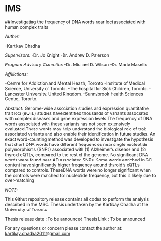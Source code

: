 # IMS
##Investigating the frequency of DNA words near loci associated with human complex traits

*Author:*

-Kartikay Chadha

*Supervisors:*
-Dr. Jo Knight
-Dr. Andrew D. Paterson

*Program Advisory Committe:*
-Dr. Michael D. Wilson
-Dr. Mario Masellis

*Affiliations:*

-Centre for Addiction and Mental Health, Toronto
-Institute of Medical Science, University of Toronto.
-The hospital for Sick Children, Toronto.
-Lancaster University, United Kingdom.
-Sunnybrook Health Sciences Centre, Toronto. 

*Abstract:*
Genome-wide association studies and expression quantitative trait loci (eQTL) studies haveidentified thousands of variants associated with complex diseases and gene expression levels.The frequency of DNA words associated with these variants has not been extensively evaluated.These words may help understand the biological role of trait-associated variants and also enable their identification in future studies.
An exact word-counting method was developed to investigate the hypothesis that short DNA
words have different frequencies near single nucleotide polymorphisms (SNPs) associated with (1) Alzheimer’s disease and (2) thyroid eQTLs, compared to the rest of the genome.
No significant DNA words were found near AD associated SNPs. Some words enriched in GC
content have significantly higher frequency around thyroid’s eQTLs compared to controls. TheseDNA words were no longer significant when the controls were matched for nucleotide
frequency, but this is likely due to over-matching


*NOTE:* 

This Githut repository release contains all codes to perform the analysis described in the MSC. Thesis undertaken by the Kartikay Chadha at the University of Toronto. 

Thesis release date : To be announced 
Thesis Link         : To be announced

For any questions or concern please contact the author at: kartikay.chadha2011@gmail.com 